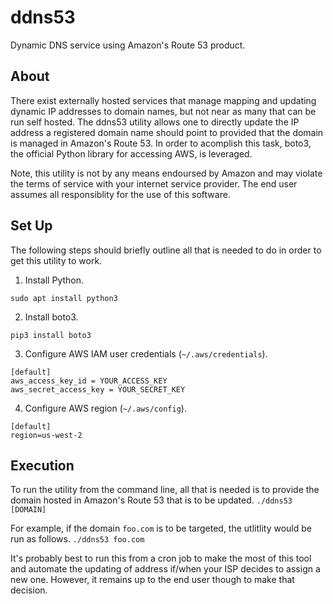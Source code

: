 # ddns53

Dynamic DNS service using Amazon's Route 53 product.

## About

There exist externally hosted services that manage mapping and updating dynamic
IP addresses to domain names, but not near as many that can be run self hosted.
The ddns53 utility allows one to directly update the IP address a registered
domain name should point to provided that the domain is managed in Amazon's
Route 53. In order to acomplish this task, boto3, the official Python library
for accessing AWS, is leveraged.

Note, this utility is not by any means endoursed by Amazon and may violate the
terms of service with your internet service provider. The end user assumes
all responsiblity for the use of this software.

## Set Up

The following steps should briefly outline all that is needed to do in order
to get this utility to work.

1. Install Python.
```
sudo apt install python3
```
2. Install boto3.
```
pip3 install boto3
```
3. Configure AWS IAM user credentials (`~/.aws/credentials`).
```
[default]
aws_access_key_id = YOUR_ACCESS_KEY
aws_secret_access_key = YOUR_SECRET_KEY
```
4. Configure AWS region (`~/.aws/config`).
```
[default]
region=us-west-2
```

## Execution

To run the utility from the command line, all that is needed is to provide the
domain hosted in Amazon's Route 53 that is to be updated.
`./ddns53 [DOMAIN]`

For example, if the domain `foo.com` is to be targeted, the utlitlity would be
run as follows.
`./ddns53 foo.com`

It's probably best to run this from a cron job to make the most of this tool
and automate the updating of address if/when your ISP decides to assign a new
one. However, it remains up to the end user though to make that decision.
